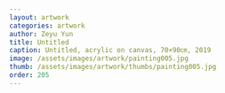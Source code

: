 ```yaml
---
layout: artwork
categories: artwork
author: Zeyu Yun
title: Untitled
caption: Untitled, acrylic on canvas, 70×90㎝, 2019
image: /assets/images/artwork/painting005.jpg
thumb: /assets/images/artwork/thumbs/painting005.jpg
order: 205
---
```

